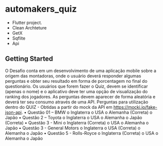 # automakers_quiz

- Flutter project.
- Clean Archteture
- GetX
- Sqflite
- Api

## Getting Started

O Desafio conta em um desenvolvimento de uma aplicação mobile sobre a origem das 
montadoras, onde o usuário deverá responder algumas perguntas e obter seu resultado em 
forma de porcentagem no final do questionário.
Os usuários que forem fazer o Quiz, devem se identificar (apenas o nome) e o aplicativo deve 
ter uma opção de visualização do ranking dos jogadores.
As perguntas devem aparecer de forma aleatória e deverá ter seu consumo através de uma 
API.
Perguntas para utilização dentro do QUIZ - Obtidas a partir do mock da API em https://mocki.io/fake-json-api.
• Questão 01 – BMW
  o Inglaterra
  o USA
  o Alemanha (Correta)
  o Japão
• Questão 2 – Toyota
  o Inglaterra
  o USA
  o Alemanha
  o Japão (Correta)
• Questão 3 - Mini
  o Inglaterra (Correta)
  o USA
  o Alemanha
  o Japão
• Questão 3 - General Motors
  o Inglaterra
  o USA (Correta)
  o Alemanha
  o Japão
• Questão 5 - Rolls-Royce
  o Inglaterra (Correta)
  o USA
  o Alemanha
  o Japão

